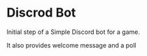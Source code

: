 # Discrod Bot

Initial step of a Simple Discord bot for a game.

It also provides welcome message and a poll

